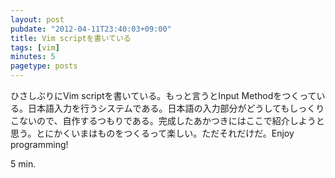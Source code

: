 ```yaml
---
layout: post
pubdate: "2012-04-11T23:40:03+09:00"
title: Vim scriptを書いている
tags: [vim]
minutes: 5
pagetype: posts
---
```

ひさしぶりにVim scriptを書いている。もっと言うとInput Methodをつくっている。日本語入力を行うシステムである。日本語の入力部分がどうしてもしっくりこないので、自作するつもりである。完成したあかつきにはここで紹介しようと思う。とにかくいまはものをつくるって楽しい。ただそれだけだ。Enjoy programming!

5 min.
